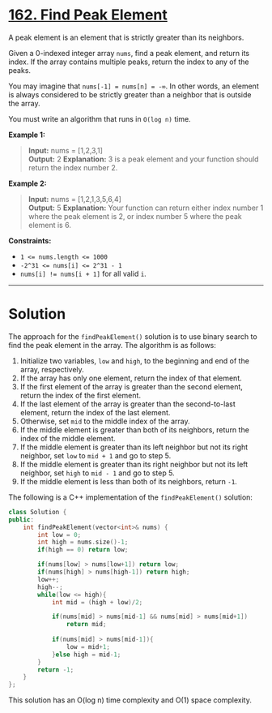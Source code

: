 # [162. Find Peak Element](https://leetcode.com/problems/find-peak-element/)

A peak element is an element that is strictly greater than its neighbors.

Given a 0-indexed integer array `nums`, find a peak element, and return its index. If the array contains multiple peaks, return the index to any of the peaks.

You may imagine that `nums[-1] = nums[n] = -∞`. In other words, an element is always considered to be strictly greater than a neighbor that is outside the array.

You must write an algorithm that runs in `O(log n)` time.

**Example 1:**

>**Input:** nums = [1,2,3,1]<br>
**Output:** 2
**Explanation:** 3 is a peak element and your function should return the index number 2.

**Example 2:**

>**Input:** nums = [1,2,1,3,5,6,4]<br>
**Output:** 5
**Explanation:** Your function can return either index number 1 where the peak element is 2, or index number 5 where the peak element is 6.
 

**Constraints:**

- `1 <= nums.length <= 1000`
- `-2^31 <= nums[i] <= 2^31 - 1`
- `nums[i] != nums[i + 1]` for all valid `i`.
---
# Solution

The approach for the `findPeakElement()` solution is to use binary search to find the peak element in the array. The algorithm is as follows:

1. Initialize two variables, `low` and `high`, to the beginning and end of the array, respectively.
2. If the array has only one element, return the index of that element.
3. If the first element of the array is greater than the second element, return the index of the first element.
4. If the last element of the array is greater than the second-to-last element, return the index of the last element.
5. Otherwise, set `mid` to the middle index of the array.
6. If the middle element is greater than both of its neighbors, return the index of the middle element.
7. If the middle element is greater than its left neighbor but not its right neighbor, set `low` to `mid + 1` and go to step 5.
8. If the middle element is greater than its right neighbor but not its left neighbor, set `high` to `mid - 1` and go to step 5.
9. If the middle element is less than both of its neighbors, return `-1`.

The following is a C++ implementation of the `findPeakElement()` solution:

```c++
class Solution {
public:
    int findPeakElement(vector<int>& nums) {
        int low = 0;
        int high = nums.size()-1;
        if(high == 0) return low;

        if(nums[low] > nums[low+1]) return low;
        if(nums[high] > nums[high-1]) return high;
        low++;
        high--;
        while(low <= high){
            int mid = (high + low)/2;

            if(nums[mid] > nums[mid-1] && nums[mid] > nums[mid+1]) 
                return mid;
            
            if(nums[mid] > nums[mid-1]){
                low = mid+1;
            }else high = mid-1;
        }
        return -1;
    }
};
```

This solution has an O(log n) time complexity and O(1) space complexity.